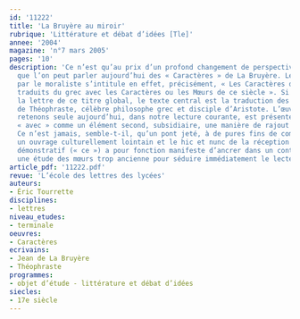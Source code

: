 ```yaml
---
id: '11222'
title: 'La Bruyère au miroir'
rubrique: 'Littérature et débat d’idées [Tle]'
annee: '2004'
magazine: 'n°7 mars 2005'
pages: '10'
description: 'Ce n’est qu’au prix d’un profond changement de perspective historique
  que l’on peut parler aujourd’hui des « Caractères » de La Bruyère. Le volume publié
  par le moraliste s’intitule en effet, précisément, « Les Caractères de Théophraste
  traduits du grec avec les Caractères ou les Mœurs de ce siècle ». Si l’on en croit
  la lettre de ce titre global, le texte central est la traduction des « Caractères »
  de Théophraste, célèbre philosophe grec et disciple d’Aristote. L’œuvre que nous
  retenons seule aujourd’hui, dans notre lecture courante, est présentée par la préposition
  « avec » comme un élément second, subsidiaire, une manière de rajout inessentiel.
  Ce n’est jamais, semble-t-il, qu’un pont jeté, à de pures fins de commodité, entre
  un ouvrage culturellement lointain et le hic et nunc de la réception : l’adjectif
  démonstratif (« ce ») a pour fonction manifeste d’ancrer dans un contexte connu
  une étude des mœurs trop ancienne pour séduire immédiatement le lecteur.'
article_pdf: '11222.pdf'
revue: 'L’école des lettres des lycées'
auteurs:
- Éric Tourrette
disciplines:
- lettres
niveau_etudes:
- terminale
oeuvres:
- Caractères
ecrivains:
- Jean de La Bruyère
- Théophraste
programmes:
- objet d’étude - littérature et débat d’idées
siecles:
- 17e siècle
---
```

